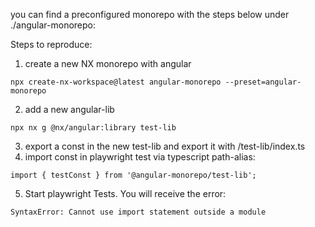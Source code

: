 you can find a preconfigured monorepo with the steps below under ./angular-monorepo:

Steps to reproduce:

1) create a new NX monorepo with angular
```
npx create-nx-workspace@latest angular-monorepo --preset=angular-monorepo
```
2) add a new angular-lib
```
npx nx g @nx/angular:library test-lib
```
3) export a const in the new test-lib and export it with /test-lib/index.ts
4) import const in playwright test via typescript path-alias:
```
import { testConst } from '@angular-monorepo/test-lib';
```
5) Start playwright Tests. You will receive the error:
```
SyntaxError: Cannot use import statement outside a module
```
